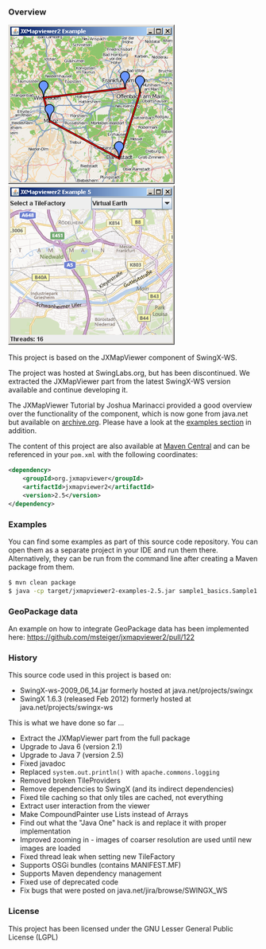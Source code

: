 ### Overview

![sample2](images/sample2.png "MapViewer Sample2")
![sample2](images/sample5.png "MapViewer Sample5")

This project is based on the JXMapViewer component of SwingX-WS.

The project was hosted at SwingLabs.org, but has been discontinued. We extracted the JXMapViewer part from the latest SwingX-WS version available and continue developing it.

The JXMapViewer Tutorial by Joshua Marinacci provided a good overview over the functionality of the component, which is now gone from java.net but available on [archive.org](https://web.archive.org/web/20100309081606/http://today.java.net/pub/a/today/2007/10/30/building-maps-into-swing-app-with-jxmapviewer.html). Please have a look at the [examples section](https://github.com/msteiger/jxmapviewer2/tree/master/examples/src) in addition.

The content of this project are also available at [Maven Central](https://mvnrepository.com/artifact/org.jxmapviewer/jxmapviewer2) and can be referenced in your `pom.xml` with the following coordinates:

```xml
<dependency>
    <groupId>org.jxmapviewer</groupId>
    <artifactId>jxmapviewer2</artifactId>
    <version>2.5</version>
</dependency>
```

### Examples

You can find some examples as part of this source code repository. You can open them as a separate project in your IDE and run them there.
Alternatively, they can be run from the command line after creating a Maven package from them.

```bash
$ mvn clean package
$ java -cp target/jxmapviewer2-examples-2.5.jar sample1_basics.Sample1
```

### GeoPackage data

An example on how to integrate GeoPackage data has been implemented here: https://github.com/msteiger/jxmapviewer2/pull/122

### History

This source code used in this project is based on: 

 * SwingX-ws-2009_06_14.jar formerly hosted at java.net/projects/swingx
 * SwingX 1.6.3 (released Feb 2012) formerly hosted at java.net/projects/swingx-ws

This is what we have done so far ...

 * Extract the JXMapViewer part from the full package
 * Upgrade to Java 6 (version 2.1)
 * Upgrade to Java 7 (version 2.5)
 * Fixed javadoc
 * Replaced `system.out.println()` with `apache.commons.logging` 
 * Removed broken TileProviders
 * Remove dependencies to SwingX (and its indirect dependencies)
 * Fixed tile caching so that only tiles are cached, not everything
 * Extract user interaction from the viewer
 * Make CompoundPainter use Lists instead of Arrays
 * Find out what the "Java One" hack is and replace it with proper implementation
 * Improved zooming in - images of coarser resolution are used until new images are loaded
 * Fixed thread leak when setting new TileFactory
 * Supports OSGi bundles (contains MANIFEST.MF)
 * Supports Maven dependency management
 * Fixed use of deprecated code
 * Fix bugs that were posted on java.net/jira/browse/SWINGX_WS

### License
This project has been licensed under the GNU Lesser General Public License (LGPL)

